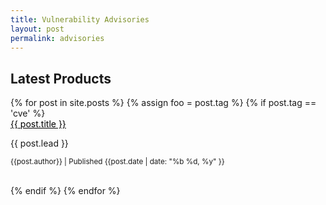 ```yaml
---
title: Vulnerability Advisories
layout: post
permalink: advisories
---
```



<section class="grid-container usa-section">
    <div class="grid-row grid-gap">
    <div class="tablet:grid-col-4">
        <h2 class="font-heading-xl margin-top-0 tablet:margin-bottom-0">Latest Products</h2>
    </div>
    <div class="tablet:grid-col-8 usa-prose">
        {% for post in site.posts %}
        {% assign foo = post.tag %}
        {% if post.tag == 'cve' %}
        <div class="card border-light mb-3" style="width: 100%;">
            <div class="card-header">
            <a href="{{post.url}}" style="color:black;">{{ post.title }}</a>
            </div>
            <div class="card-body">
            <!-- <p class="card-text"><i>{{post.author}} | published {{post.date | date: "%b %d, %y" }}</i></p> -->
            <p class="card-text">{{ post.lead }}</p>
            <p class="card-text"><small class="text-muted">{{post.author}} | Published {{post.date | date: "%b %d, %y" }}</small></p>
            </div>
        </div>
        <br>
        {% endif %}
        {% endfor %}
    </div>
    </div>
</section>